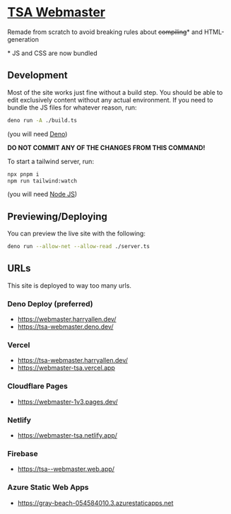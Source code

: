 # [TSA Webmaster](https://tsa-webmaster.deno.dev/)

Remade from scratch to avoid breaking rules about ~~compiling~~\* and HTML-generation



\* JS and CSS are now bundled

## Development

Most of the site works just fine without a build step. You should be able to edit exclusively content without any actual environment. If you need to bundle the
JS files for whatever reason, run:

```sh
deno run -A ./build.ts
```

(you will need [Deno](https://deno.land))

**DO NOT COMMIT ANY OF THE CHANGES FROM THIS COMMAND!**

To start a tailwind server, run:

```sh
npx pnpm i
npm run tailwind:watch
```

(you will need [Node JS](https://nodejs.org))

## Previewing/Deploying

You can preview the live site with the following:

```sh
deno run --allow-net --allow-read ./server.ts
```

## URLs

This site is deployed to way too many urls.

### Deno Deploy (preferred)

- https://webmaster.harryallen.dev/
- https://tsa-webmaster.deno.dev/

### Vercel

- https://tsa-webmaster.harryallen.dev/
- https://webmaster-tsa.vercel.app

### Cloudflare Pages

- https://webmaster-1v3.pages.dev/

### Netlify

- https://webmaster-tsa.netlify.app/

### Firebase

- https://tsa--webmaster.web.app/

### Azure Static Web Apps

- https://gray-beach-054584010.3.azurestaticapps.net
